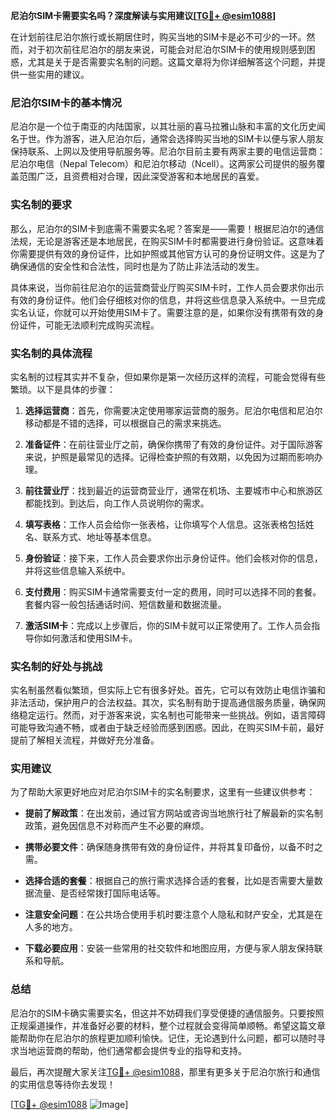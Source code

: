 **尼泊尔SIM卡需要实名吗？深度解读与实用建议[[TG💪+ @esim1088](https://t.me/s/esim1088)]**

在计划前往尼泊尔旅行或长期居住时，购买当地的SIM卡是必不可少的一环。然而，对于初次前往尼泊尔的朋友来说，可能会对尼泊尔SIM卡的使用规则感到困惑，尤其是关于是否需要实名制的问题。这篇文章将为你详细解答这个问题，并提供一些实用的建议。

### 尼泊尔SIM卡的基本情况

尼泊尔是一个位于南亚的内陆国家，以其壮丽的喜马拉雅山脉和丰富的文化历史闻名于世。作为游客，进入尼泊尔后，通常会选择购买当地的SIM卡以便与家人朋友保持联系、上网以及使用导航服务等。尼泊尔目前主要有两家主要的电信运营商：尼泊尔电信（Nepal Telecom）和尼泊尔移动（Ncell）。这两家公司提供的服务覆盖范围广泛，且资费相对合理，因此深受游客和本地居民的喜爱。

### 实名制的要求

那么，尼泊尔的SIM卡到底需不需要实名呢？答案是——需要！根据尼泊尔的通信法规，无论是游客还是本地居民，在购买SIM卡时都需要进行身份验证。这意味着你需要提供有效的身份证件，比如护照或其他官方认可的身份证明文件。这是为了确保通信的安全性和合法性，同时也是为了防止非法活动的发生。

具体来说，当你前往尼泊尔的运营商营业厅购买SIM卡时，工作人员会要求你出示有效的身份证件。他们会仔细核对你的信息，并将这些信息录入系统中。一旦完成实名认证，你就可以开始使用SIM卡了。需要注意的是，如果你没有携带有效的身份证件，可能无法顺利完成购买流程。

### 实名制的具体流程

实名制的过程其实并不复杂，但如果你是第一次经历这样的流程，可能会觉得有些繁琐。以下是具体的步骤：

1. **选择运营商**：首先，你需要决定使用哪家运营商的服务。尼泊尔电信和尼泊尔移动都是不错的选择，可以根据自己的需求来挑选。
   
2. **准备证件**：在前往营业厅之前，确保你携带了有效的身份证件。对于国际游客来说，护照是最常见的选择。记得检查护照的有效期，以免因为过期而影响办理。

3. **前往营业厅**：找到最近的运营商营业厅，通常在机场、主要城市中心和旅游区都能找到。到达后，向工作人员说明你的需求。

4. **填写表格**：工作人员会给你一张表格，让你填写个人信息。这张表格包括姓名、联系方式、地址等基本信息。

5. **身份验证**：接下来，工作人员会要求你出示身份证件。他们会核对你的信息，并将这些信息输入系统中。

6. **支付费用**：购买SIM卡通常需要支付一定的费用，同时可以选择不同的套餐。套餐内容一般包括通话时间、短信数量和数据流量。

7. **激活SIM卡**：完成以上步骤后，你的SIM卡就可以正常使用了。工作人员会指导你如何激活和使用SIM卡。

### 实名制的好处与挑战

实名制虽然看似繁琐，但实际上它有很多好处。首先，它可以有效防止电信诈骗和非法活动，保护用户的合法权益。其次，实名制有助于提高通信服务质量，确保网络稳定运行。然而，对于游客来说，实名制也可能带来一些挑战。例如，语言障碍可能导致沟通不畅，或者由于缺乏经验而感到困惑。因此，在购买SIM卡前，最好提前了解相关流程，并做好充分准备。

### 实用建议

为了帮助大家更好地应对尼泊尔SIM卡的实名制要求，这里有一些建议供参考：

- **提前了解政策**：在出发前，通过官方网站或咨询当地旅行社了解最新的实名制政策，避免因信息不对称而产生不必要的麻烦。
  
- **携带必要文件**：确保随身携带有效的身份证件，并将其复印备份，以备不时之需。

- **选择合适的套餐**：根据自己的旅行需求选择合适的套餐，比如是否需要大量数据流量、是否经常拨打国际电话等。

- **注意安全问题**：在公共场合使用手机时要注意个人隐私和财产安全，尤其是在人多的地方。

- **下载必要应用**：安装一些常用的社交软件和地图应用，方便与家人朋友保持联系和导航。

### 总结

尼泊尔的SIM卡确实需要实名，但这并不妨碍我们享受便捷的通信服务。只要按照正规渠道操作，并准备好必要的材料，整个过程就会变得简单顺畅。希望这篇文章能帮助你在尼泊尔的旅程更加顺利愉快。记住，无论遇到什么问题，都可以随时寻求当地运营商的帮助，他们通常都会提供专业的指导和支持。

最后，再次提醒大家关注[TG💪+ @esim1088](https://t.me/s/esim1088)，那里有更多关于尼泊尔旅行和通信的实用信息等待你去发现！

[[TG💪+ @esim1088](https://t.me/s/esim1088) ![Image](https://i.postimg.cc/4NQfJmqS/Snipaste-2025-05-13-00-14-12.png)]